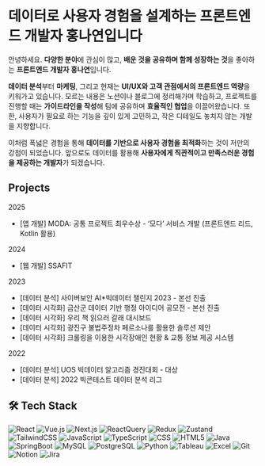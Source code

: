 # 데이터로 사용자 경험을 설계하는 프론트엔드 개발자 홍나연입니다

안녕하세요. **다양한 분야**에 관심이 많고, **배운 것을 공유하며 함께 성장하는 것**을 좋아하는 **프론트엔드 개발자 홍나연**입니다. 

**데이터 분석**부터 **마케팅**, 그리고 현재는 **UI/UX와 고객 관점에서의 프론트엔드 역량**을 키워가고 있습니다. 모르는 내용은 노션이나 블로그에 정리해가며 학습하고, 프로젝트를 진행할 때는 **가이드라인을 작성**해 팀에 공유하며 **효율적인 협업**을 이끌어왔습니다. 또한, 사용자가 필요로 하는 기능을 깊이 있게 고민하고, 작은 디테일도 놓치지 않는 개발을 지향합니다. 

이처럼 폭넓은 경험을 통해 **데이터를 기반으로 사용자 경험을 최적화**하는 것이 저만의 강점이 되었습니다. 앞으로도 데이터를 활용해 **사용자에게 직관적이고 만족스러운 경험을 제공하는 개발자**가 되겠습니다.


## Projects
2025
- [앱 개발] MODA: 공통 프로젝트 최우수상 - ‘모다’ 서비스 개발 (프론트엔드 리드, Kotlin 활용)

2024
- [웹 개발] SSAFIT

2023
- [데이터 분석] 사이버보안 AI*빅데이터 챌린지 2023 - 본선 진출
- [데이터 시각화] 금산군 데이터 기반 행정 아이디어 공모전 - 본선 진출
- [데이터 시각화] 우리 책 읽으러 갈래 대시보드 
- [데이터 시각화] 광진구 불법주정차 페르소나를 활용한 솔루션 제안
- [데이터 시각화] 크롤링을 이용한 시각장애인 현황 & 교통 정보 제공 시스템

2022
- [데이터 분석] UOS 빅데이터 알고리즘 경진대회 - 대상
- [데이터 분석] 2022 빅콘테스트 데이터 분석 리그

## 🛠 Tech Stack
![React](https://img.shields.io/badge/React-61DAFB?style=flat-square&logo=React&logoColor=white)
![Vue.js](https://img.shields.io/badge/Vue.Js-4FC08D?style=flat-square&logo=Vue.Js&logoColor=white)
![Next.js](https://img.shields.io/badge/Next.Js-000000?style=flat-square&logo=Next.Js&logoColor=white)
![ReactQuery](https://img.shields.io/badge/ReactQuery-FF4154?style=flat-square&logo=ReactQuery&logoColor=white)
![Redux](https://img.shields.io/badge/Redux-764ABC?style=flat-square&logo=Redux&logoColor=white)
![Zustand](https://img.shields.io/badge/Zustand-964B00?style=flat-square&logo=Zustand&logoColor=white)
![TailwindCSS](https://img.shields.io/badge/TailWindCSS-06B6D4?style=flat-square&logo=TailwindCSS&logoColor=white)
![JavaScript](https://img.shields.io/badge/JavaScript-F7DF1E?style=flat-square&logo=JavaScript&logoColor=white)
![TypeScript](https://img.shields.io/badge/TypeScript-3178C6?style=flat-square&logo=TypeScript&logoColor=white)
![CSS](https://img.shields.io/badge/CSS-663399?style=flat-square&logo=CSS&logoColor=white)
![HTML5](https://img.shields.io/badge/HTML5-E34F26?style=flat-square&logo=HTML5&logoColor=white)
![Java](https://img.shields.io/badge/Java-FF7800?style=flat-square&logo=Java&logoColor=white)
![SpringBoot](https://img.shields.io/badge/SpringBoot-6DB33F?style=flat-square&logo=SpringBoot&logoColor=white)
![MySQL](https://img.shields.io/badge/MySQL-4479A1?style=flat-square&logo=MySQL&logoColor=white)
![PostgreSQL](https://img.shields.io/badge/PostgreSQL-4169E1?style=flat-square&logo=postgresql&logoColor=white)
![Python](https://img.shields.io/badge/Python-3776AB?style=flat-square&logo=python&logoColor=white)
![Tableau](https://img.shields.io/badge/Tableau-E97627?style=flat-square&logo=tableau&logoColor=white)
![Excel](https://img.shields.io/badge/Excel-217346?style=flat-square&logo=microsoft-excel&logoColor=white)
![Git](https://img.shields.io/badge/Git-F05032?style=flat-square&logo=git&logoColor=white)
![Notion](https://img.shields.io/badge/Notion-000000?style=flat-square&logo=notion&logoColor=white)
![Jira](https://img.shields.io/badge/Jira-0052CC?style=flat-square&logo=jira&logoColor=white)


<!--
## 📊 GitHub Stats

<div align="center">
  
![nayoon's GitHub Stats](https://github-readme-stats.vercel.app/api?username=uoaheu&show_icons=true&theme=radical)

![Most Used Languages](https://github-readme-stats.vercel.app/api/top-langs/?username=uoaheu&layout=compact&theme=radical)

</div>
-->

<!--
**01HongNa/01HongNa** is a ✨ _special_ ✨ repository because its `README.md` (this file) appears on your GitHub profile.

Here are some ideas to get you started:

- 🔭 I’m currently working on ...
- 🌱 I’m currently learning ...
- 👯 I’m looking to collaborate on ...
- 🤔 I’m looking for help with ...
- 💬 Ask me about ...
- 📫 How to reach me: ...
- 😄 Pronouns: ...
- ⚡ Fun fact: ...
-->
